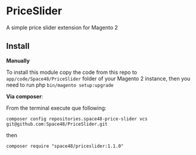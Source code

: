 # PriceSlider
A simple price slider extension for Magento 2

## Install
**Manually** 

To install this module copy the code from this repo to `app/code/Space48/PriceSlider` folder of your Magento 2 instance, then you need to run php `bin/magento setup:upgrade`

**Via composer**:

From the terminal execute que following:

`composer config repositories.space48-price-slider vcs git@github.com:Space48/PriceSlider.git`

then

`composer require "space48/priceslider:1.1.0"`
